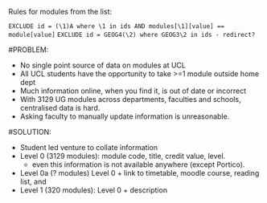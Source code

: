 Rules for modules from the list:

`EXCLUDE id = (\1)A where \1 in ids AND modules[\1][value] == module[value]`
`EXCLUDE id = GEOG4(\2) where GEOG3\2 in ids - redirect?`


#PROBLEM:

- No single point source of data on modules at UCL
- All UCL students have the opportunity to take >=1 module outside home dept
- Much information online, when you find it, is out of date or incorrect
- With 3129 UG modules across departments, faculties and schools, centralised data is hard.
- Asking faculty to manually update information is unreasonable.

#SOLUTION:

- Student led venture to collate information
- Level 0 (3129 modules): module code, title, credit value, level.
    + even this information is not available anywhere (except Portico).
- Level 0a (? modules) Level 0 + link to timetable, moodle course, reading list, and 
- Level 1 (320 modules): Level 0 + description